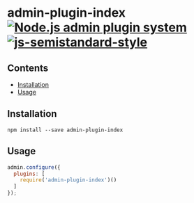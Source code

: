 # admin-plugin-index &nbsp; [![Node.js admin plugin system](https://img.shields.io/badge/plugin-admin-brightgreen.svg)](https://github.com/bripkens/admin) [![js-semistandard-style](https://img.shields.io/badge/code%20style-semistandard-brightgreen.svg)](https://github.com/Flet/semistandard)

<!-- START doctoc generated TOC please keep comment here to allow auto update -->
<!-- DON'T EDIT THIS SECTION, INSTEAD RE-RUN doctoc TO UPDATE -->
## Contents

- [Installation](#installation)
- [Usage](#usage)

<!-- END doctoc generated TOC please keep comment here to allow auto update -->

## Installation

```
npm install --save admin-plugin-index
```

## Usage

```javascript
admin.configure({
  plugins: [
    require('admin-plugin-index')()
  ]
});
```
